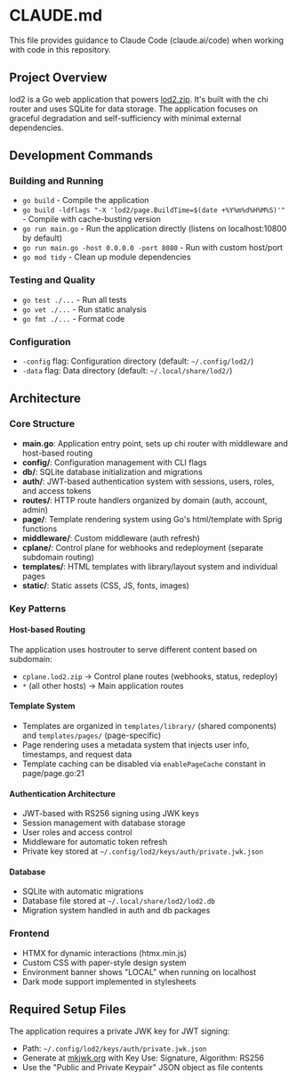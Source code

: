# CLAUDE.md

This file provides guidance to Claude Code (claude.ai/code) when working with code in this repository.

## Project Overview

lod2 is a Go web application that powers [lod2.zip](https://lod2.zip/). It's built with the chi router and uses SQLite for data storage. The application focuses on graceful degradation and self-sufficiency with minimal external dependencies.

## Development Commands

### Building and Running
- `go build` - Compile the application
- `go build -ldflags "-X 'lod2/page.BuildTime=$(date +%Y%m%d%H%M%S)'"` - Compile with cache-busting version
- `go run main.go` - Run the application directly (listens on localhost:10800 by default)
- `go run main.go -host 0.0.0.0 -port 8080` - Run with custom host/port
- `go mod tidy` - Clean up module dependencies

### Testing and Quality
- `go test ./...` - Run all tests
- `go vet ./...` - Run static analysis
- `go fmt ./...` - Format code

### Configuration
- `-config` flag: Configuration directory (default: `~/.config/lod2/`)
- `-data` flag: Data directory (default: `~/.local/share/lod2/`)

## Architecture

### Core Structure
- **main.go**: Application entry point, sets up chi router with middleware and host-based routing
- **config/**: Configuration management with CLI flags
- **db/**: SQLite database initialization and migrations
- **auth/**: JWT-based authentication system with sessions, users, roles, and access tokens
- **routes/**: HTTP route handlers organized by domain (auth, account, admin)
- **page/**: Template rendering system using Go's html/template with Sprig functions
- **middleware/**: Custom middleware (auth refresh)
- **cplane/**: Control plane for webhooks and redeployment (separate subdomain routing)
- **templates/**: HTML templates with library/layout system and individual pages
- **static/**: Static assets (CSS, JS, fonts, images)

### Key Patterns

#### Host-based Routing
The application uses hostrouter to serve different content based on subdomain:
- `cplane.lod2.zip` → Control plane routes (webhooks, status, redeploy)
- `*` (all other hosts) → Main application routes

#### Template System
- Templates are organized in `templates/library/` (shared components) and `templates/pages/` (page-specific)
- Page rendering uses a metadata system that injects user info, timestamps, and request data
- Template caching can be disabled via `enablePageCache` constant in page/page.go:21

#### Authentication Architecture
- JWT-based with RS256 signing using JWK keys
- Session management with database storage
- User roles and access control
- Middleware for automatic token refresh
- Private key stored at `~/.config/lod2/keys/auth/private.jwk.json`

#### Database
- SQLite with automatic migrations
- Database file stored at `~/.local/share/lod2/lod2.db`
- Migration system handled in auth and db packages

### Frontend
- HTMX for dynamic interactions (htmx.min.js)
- Custom CSS with paper-style design system
- Environment banner shows "LOCAL" when running on localhost
- Dark mode support implemented in stylesheets

## Required Setup Files

The application requires a private JWK key for JWT signing:
- Path: `~/.config/lod2/keys/auth/private.jwk.json`
- Generate at [mkjwk.org](https://mkjwk.org/) with Key Use: Signature, Algorithm: RS256
- Use the "Public and Private Keypair" JSON object as file contents